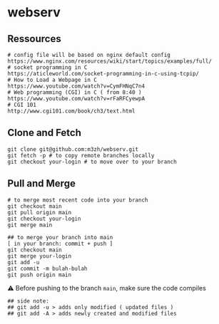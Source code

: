 # webserv

## Ressources
```
# config file will be based on nginx default config
https://www.nginx.com/resources/wiki/start/topics/examples/full/
# socket programming in C
https://aticleworld.com/socket-programming-in-c-using-tcpip/
# How to Load a Webpage in C
https://www.youtube.com/watch?v=CymFHNqC7n4
# Web programming (CGI) in C ( from 8:40 )
https://www.youtube.com/watch?v=rFaRFCyewpA
# CGI 101
http://www.cgi101.com/book/ch3/text.html
```
## Clone and Fetch

```
git clone git@github.com:m3zh/webserv.git
git fetch -p # to copy remote branches locally
git checkout your-login # to move over to your branch
```  

## Pull and Merge  
``` 
# to merge most recent code into your branch
git checkout main
git pull origin main
git checkout your-login
git merge main

## to merge your branch into main
[ in your branch: commit + push ]
git checkout main
git merge your-login
git add -u
git commit -m bulah-bulah
git push origin main  
```
:warning:  Before pushing to the branch `main`, make sure the code compiles
```
## side note: 
## git add -u > adds only modified ( updated files )
## git add -A > adds newly created and modified files
```
